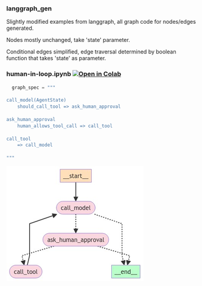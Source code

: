 ### langgraph_gen
Slightly modified examples from langgraph, all graph code for nodes/edges generated.

Nodes mostly unchanged, take 'state' parameter.

Conditional edges simplified, edge traversal determined by boolean function that takes 'state' as parameter.

### human-in-loop.ipynb [![Open in Colab](https://colab.research.google.com/assets/colab-badge.svg)](https://colab.research.google.com/github/jojohannsen/langgraph_gen/blob/main/human-in-loop.ipynb)
  
```python
  graph_spec = """
   
call_model(AgentState)
    should_call_tool => ask_human_approval
    
ask_human_approval
    human_allows_tool_call => call_tool
    
call_tool
    => call_model

"""
```

![Human-in-the-loop](human-in-loop.png)





